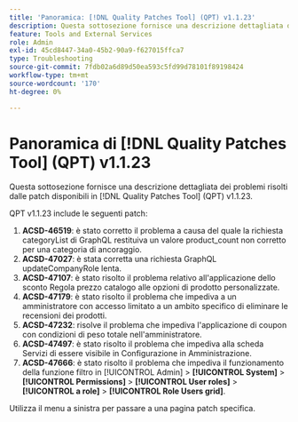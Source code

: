 ```yaml
---
title: 'Panoramica: [!DNL Quality Patches Tool] (QPT) v1.1.23'
description: Questa sottosezione fornisce una descrizione dettagliata dei problemi risolti dalle patch disponibili in  [!DNL Quality Patches Tool] (QPT) v1.1.23.
feature: Tools and External Services
role: Admin
exl-id: 45cd8447-34a0-45b2-90a9-f627015ffca7
type: Troubleshooting
source-git-commit: 7fdb02a6d89d50ea593c5fd99d78101f89198424
workflow-type: tm+mt
source-wordcount: '170'
ht-degree: 0%

---
```


# Panoramica di [!DNL Quality Patches Tool] (QPT) v1.1.23

Questa sottosezione fornisce una descrizione dettagliata dei problemi risolti dalle patch disponibili in [!DNL Quality Patches Tool] (QPT) v1.1.23.

QPT v1.1.23 include le seguenti patch:

1. **ACSD-46519**: è stato corretto il problema a causa del quale la richiesta categoryList di GraphQL restituiva un valore product_count non corretto per una categoria di ancoraggio.
1. **ACSD-47027**: è stata corretta una richiesta GraphQL updateCompanyRole lenta.
1. **ACSD-47107**: è stato risolto il problema relativo all&#39;applicazione dello sconto Regola prezzo catalogo alle opzioni di prodotto personalizzate.
1. **ACSD-47179**: è stato risolto il problema che impediva a un amministratore con accesso limitato a un ambito specifico di eliminare le recensioni dei prodotti.
1. **ACSD-47232**: risolve il problema che impediva l&#39;applicazione di coupon con condizioni di peso totale nell&#39;amministratore.
1. **ACSD-47497**: è stato risolto il problema che impediva alla scheda Servizi di essere visibile in Configurazione in Amministrazione.
1. **ACSD-47666**: è stato risolto il problema che impediva il funzionamento della funzione filtro in [!UICONTROL Admin] > **[!UICONTROL System]** > **[!UICONTROL Permissions]** > **[!UICONTROL User roles]** > **[!UICONTROL a role]** > **[!UICONTROL Role Users grid]**.

Utilizza il menu a sinistra per passare a una pagina patch specifica.
